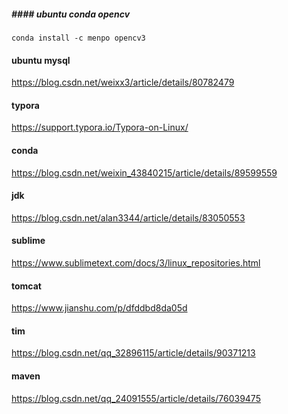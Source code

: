 ##### #### ubuntu conda opencv

```
conda install -c menpo opencv3
```

#### ubuntu mysql

https://blog.csdn.net/weixx3/article/details/80782479

#### typora

https://support.typora.io/Typora-on-Linux/

#### conda

https://blog.csdn.net/weixin_43840215/article/details/89599559

#### jdk

https://blog.csdn.net/alan3344/article/details/83050553

#### sublime

https://www.sublimetext.com/docs/3/linux_repositories.html

#### tomcat

https://www.jianshu.com/p/dfddbd8da05d

#### tim

https://blog.csdn.net/qq_32896115/article/details/90371213

#### maven

https://blog.csdn.net/qq_24091555/article/details/76039475